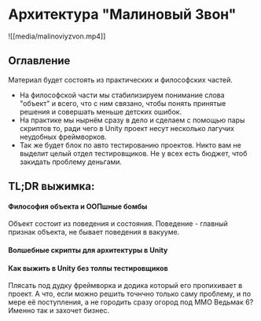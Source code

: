 # Архитектура "Малиновый Звон"

![[media/malinoviyzvon.mp4]]

## Оглавление
Материал будет состоять из практических и философских частей.
- На философской части мы стабилизируем понимание слова "объект" и всего, что с ним связано, чтобы понять принятые решения и совершать меньше детских ошибок.
- На практике мы нырнём сразу в дело и сделаем с помощью пары скриптов то, ради чего в Unity проект несут несколько лагучих неудобных фреймворков.
- Так же будет блок по авто тестированию проектов. Никто вам не выделит целый отдел тестировщиков. Не у всех есть бюджет, чтоб закидать проблему деньгами.

## TL;DR выжимка:
#### Философия объекта и ООПшные бомбы
Объект состоит из поведения и состояния. Поведение - главный признак объекта, не бывает поведения в вакууме.
#### Волшебные скрипты для архитектуры в Unity
#### Как выжить в Unity без толпы тестировщиков


Плясать под дудку фреймворка и додика который его пропихивает в проект. А что, если можно решить точнчно только саму проблему, и по мере её поступления, а не городить сразу огород под MMO Ведьмак 6? Именно так и захочет бизнес.